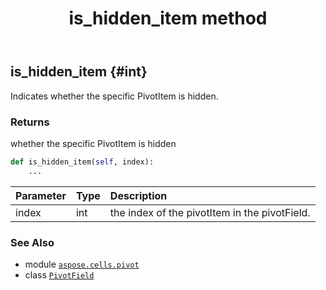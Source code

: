 ﻿---
title: is_hidden_item method
second_title: Aspose.Cells for Python via .NET API References
description: 
type: docs
weight: 130
url: /aspose.cells.pivot/pivotfield/is_hidden_item/
is_root: false
---

## is_hidden_item {#int}

Indicates whether the specific PivotItem is hidden.


### Returns 


whether the specific PivotItem is hidden


```python
def is_hidden_item(self, index):
    ...
```


| Parameter | Type | Description |
| :- | :- | :- |
| index | int | the index of the pivotItem in the pivotField. |



### See Also
* module [`aspose.cells.pivot`](../../)
* class [`PivotField`](/cells/python-net/aspose.cells.pivot/pivotfield)
